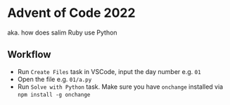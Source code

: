 # Advent of Code 2022

aka. how does salim Ruby use Python

## Workflow

- Run `Create Files` task in VSCode, input the day number e.g. `01`
- Open the file e.g. `01/a.py`
- Run `Solve with Python` task. Make sure you have `onchange` installed via `npm install -g onchange`
